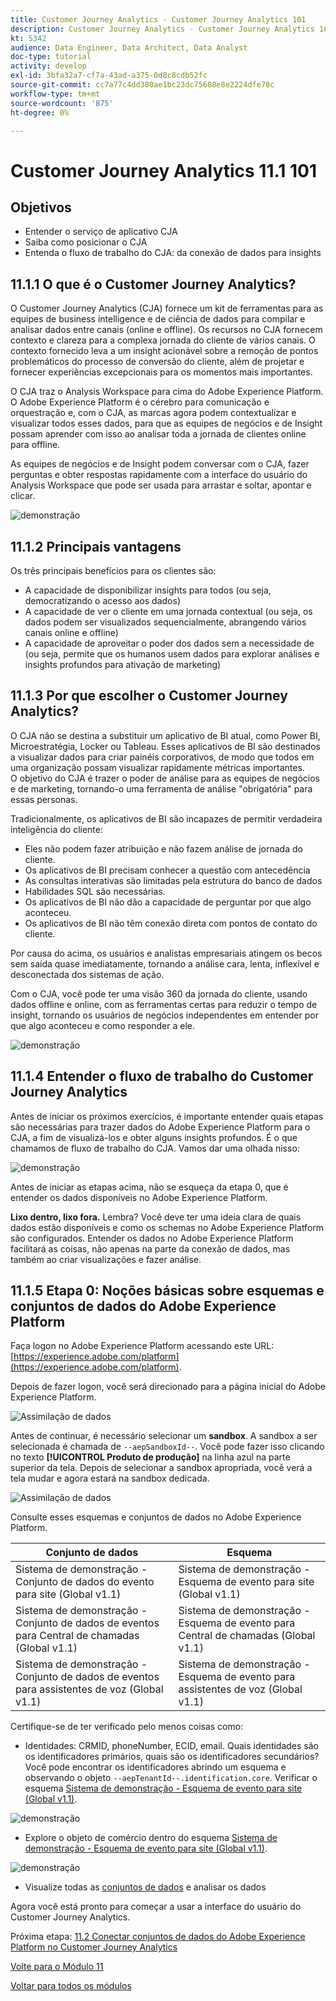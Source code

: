 ```yaml
---
title: Customer Journey Analytics - Customer Journey Analytics 101
description: Customer Journey Analytics - Customer Journey Analytics 101
kt: 5342
audience: Data Engineer, Data Architect, Data Analyst
doc-type: tutorial
activity: develop
exl-id: 3bfa32a7-cf7a-43ad-a375-0d8c8cdb52fc
source-git-commit: cc7a77c4dd380ae1bc23dc75608e8e2224dfe78c
workflow-type: tm+mt
source-wordcount: '875'
ht-degree: 0%

---
```


# Customer Journey Analytics 11.1 101

## Objetivos

- Entender o serviço de aplicativo CJA
- Saiba como posicionar o CJA
- Entenda o fluxo de trabalho do CJA: da conexão de dados para insights

## 11.1.1 O que é o Customer Journey Analytics?

O Customer Journey Analytics (CJA) fornece um kit de ferramentas para as equipes de business intelligence e de ciência de dados para compilar e analisar dados entre canais (online e offline). Os recursos no CJA fornecem contexto e clareza para a complexa jornada do cliente de vários canais. O contexto fornecido leva a um insight acionável sobre a remoção de pontos problemáticos do processo de conversão do cliente, além de projetar e fornecer experiências excepcionais para os momentos mais importantes.

O CJA traz o Analysis Workspace para cima do Adobe Experience Platform. O Adobe Experience Platform é o cérebro para comunicação e orquestração e, com o CJA, as marcas agora podem contextualizar e visualizar todos esses dados, para que as equipes de negócios e de Insight possam aprender com isso ao analisar toda a jornada de clientes online para offline.

As equipes de negócios e de Insight podem conversar com o CJA, fazer perguntas e obter respostas rapidamente com a interface do usuário do Analysis Workspace que pode ser usada para arrastar e soltar, apontar e clicar.

![demonstração](./images/cja-adv-analysis1.png)

## 11.1.2 Principais vantagens

Os três principais benefícios para os clientes são:

- A capacidade de disponibilizar insights para todos (ou seja, democratizando o acesso aos dados)
- A capacidade de ver o cliente em uma jornada contextual (ou seja, os dados podem ser visualizados sequencialmente, abrangendo vários canais online e offline)
- A capacidade de aproveitar o poder dos dados sem a necessidade de (ou seja, permite que os humanos usem dados para explorar análises e insights profundos para ativação de marketing)

## 11.1.3 Por que escolher o Customer Journey Analytics?

O CJA não se destina a substituir um aplicativo de BI atual, como Power BI, Microestratégia, Locker ou Tableau. Esses aplicativos de BI são destinados a visualizar dados para criar painéis corporativos, de modo que todos em uma organização possam visualizar rapidamente métricas importantes.\
O objetivo do CJA é trazer o poder de análise para as equipes de negócios e de marketing, tornando-o uma ferramenta de análise &quot;obrigatória&quot; para essas personas.

Tradicionalmente, os aplicativos de BI são incapazes de permitir verdadeira inteligência do cliente:

- Eles não podem fazer atribuição e não fazem análise de jornada do cliente.
- Os aplicativos de BI precisam conhecer a questão com antecedência
- As consultas interativas são limitadas pela estrutura do banco de dados
- Habilidades SQL são necessárias.
- Os aplicativos de BI não dão a capacidade de perguntar por que algo aconteceu.
- Os aplicativos de BI não têm conexão direta com pontos de contato do cliente.

Por causa do acima, os usuários e analistas empresariais atingem os becos sem saída quase imediatamente, tornando a análise cara, lenta, inflexível e desconectada dos sistemas de ação.

Com o CJA, você pode ter uma visão 360 da jornada do cliente, usando dados offline e online, com as ferramentas certas para reduzir o tempo de insight, tornando os usuários de negócios independentes em entender por que algo aconteceu e como responder a ele.

![demonstração](./images/cja-use-case.png)

## 11.1.4 Entender o fluxo de trabalho do Customer Journey Analytics

Antes de iniciar os próximos exercícios, é importante entender quais etapas são necessárias para trazer dados do Adobe Experience Platform para o CJA, a fim de visualizá-los e obter alguns insights profundos. É o que chamamos de fluxo de trabalho do CJA. Vamos dar uma olhada nisso:

![demonstração](./images/cja-work-flow.jpg)

Antes de iniciar as etapas acima, não se esqueça da etapa 0, que é entender os dados disponíveis no Adobe Experience Platform.

**Lixo dentro, lixo fora.** Lembra? Você deve ter uma ideia clara de quais dados estão disponíveis e como os schemas no Adobe Experience Platform são configurados. Entender os dados no Adobe Experience Platform facilitará as coisas, não apenas na parte da conexão de dados, mas também ao criar visualizações e fazer análise.

## 11.1.5 Etapa 0: Noções básicas sobre esquemas e conjuntos de dados do Adobe Experience Platform

Faça logon no Adobe Experience Platform acessando este URL: [https://experience.adobe.com/platform](https://experience.adobe.com/platform).

Depois de fazer logon, você será direcionado para a página inicial do Adobe Experience Platform.

![Assimilação de dados](../module2/images/home.png)

Antes de continuar, é necessário selecionar um **sandbox**. A sandbox a ser selecionada é chamada de ``--aepSandboxId--``. Você pode fazer isso clicando no texto **[!UICONTROL Produto de produção]** na linha azul na parte superior da tela. Depois de selecionar a sandbox apropriada, você verá a tela mudar e agora estará na sandbox dedicada.

![Assimilação de dados](../module2/images/sb1.png)

Consulte esses esquemas e conjuntos de dados no Adobe Experience Platform.

| Conjunto de dados | Esquema |
| ----------------- |-------------| 
| Sistema de demonstração - Conjunto de dados do evento para site (Global v1.1) | Sistema de demonstração - Esquema de evento para site (Global v1.1) |
| Sistema de demonstração - Conjunto de dados de eventos para Central de chamadas (Global v1.1) | Sistema de demonstração - Esquema de evento para Central de chamadas (Global v1.1) |
| Sistema de demonstração - Conjunto de dados de eventos para assistentes de voz (Global v1.1) | Sistema de demonstração - Esquema de evento para assistentes de voz (Global v1.1) |

Certifique-se de ter verificado pelo menos coisas como:

- Identidades: CRMID, phoneNumber, ECID, email. Quais identidades são os identificadores primários, quais são os identificadores secundários?
Você pode encontrar os identificadores abrindo um esquema e observando o objeto `--aepTenantId--.identification.core`. Verificar o esquema [Sistema de demonstração - Esquema de evento para site (Global v1.1)](https://experience.adobe.com/platform/schema).

![demonstração](./images/identity.png)

- Explore o objeto de comércio dentro do esquema [Sistema de demonstração - Esquema de evento para site (Global v1.1)](https://experience.adobe.com/platform/schema).

![demonstração](./images/commerce.png)

- Visualize todas as [conjuntos de dados](https://experience.adobe.com/platform/dataset/browse?limit=50&amp;page=1&amp;sortDescending=1&amp;sortField=created) e analisar os dados

Agora você está pronto para começar a usar a interface do usuário do Customer Journey Analytics.

Próxima etapa: [11.2 Conectar conjuntos de dados do Adobe Experience Platform no Customer Journey Analytics](./ex2.md)

[Volte para o Módulo 11](./customer-journey-analytics-build-a-dashboard.md)

[Voltar para todos os módulos](../../overview.md)
